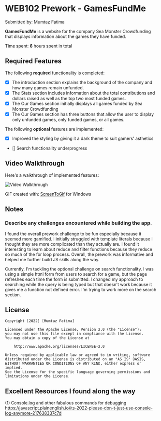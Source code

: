 # WEB102 Prework - GamesFundMe

Submitted by: Mumtaz Fatima

**GamesFundMe** is a website for the company Sea Monster Crowdfunding that displays information about the games they have funded.

Time spent: **6** hours spent in total

## Required Features

The following **required** functionality is completed:

* [x] The introduction section explains the background of the company and how many games remain unfunded.
* [x] The Stats section includes information about the total contributions and dollars raised as well as the top two most funded games.
* [x] The Our Games section initially displays all games funded by Sea Monster Crowdfunding
* [x] The Our Games section has three buttons that allow the user to display only unfunded games, only funded games, or all games.

The following **optional** features are implemented:

* [x] Improved the styling by giving it a dark theme to suit gamers' asthetics 
* [] Search functionality underprogress


## Video Walkthrough

Here's a walkthrough of implemented features:

<img src='https://imgur.com/a/Qt7oRIL/file.gif' title='Video Walkthrough' width='' alt='Video Walkthrough' />

GIF created with:
[ScreenToGif](https://www.screentogif.com/) for Windows

## Notes

### Describe any challenges encountered while building the app.
I found the overall prework challenge to be fun especially because it seemed more gamified. I initially struggled with template literals because I thought they are more complicated than they actually are. I found it interesting to learn about reduce and filter functions because they reduce so much of the for loop process. Overall, the prework was informative and helped me further build JS skills along the way.

Currently, I'm tackling the optional challenge on search functionality. I was using a simple html form from users to search for a game, but the page refreshes each time the form is submitted. I changed my approach to searching while the query is being typed but that doesn't work because it gives me a function not defined error. I'm trying to work more on the search section.

## License

    Copyright [2022] [Mumtaz Fatima]

    Licensed under the Apache License, Version 2.0 (the "License");
    you may not use this file except in compliance with the License.
    You may obtain a copy of the License at

        http://www.apache.org/licenses/LICENSE-2.0

    Unless required by applicable law or agreed to in writing, software
    distributed under the License is distributed on an "AS IS" BASIS,
    WITHOUT WARRANTIES OR CONDITIONS OF ANY KIND, either express or implied.
    See the License for the specific language governing permissions and
    limitations under the License.



## Excellent Resources I found along the way
(1) Console.log and other fabulous commands for debugging
 https://javascript.plainenglish.io/its-2022-please-don-t-just-use-console-log-anymore-217638337c7d
